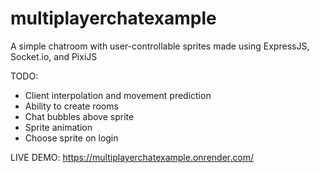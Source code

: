 # multiplayerchatexample
A simple chatroom with user-controllable sprites made using ExpressJS, Socket.io, and PixiJS

TODO:
- Client interpolation and movement prediction
- Ability to create rooms
- Chat bubbles above sprite
- Sprite animation
- Choose sprite on login


LIVE DEMO: https://multiplayerchatexample.onrender.com/

